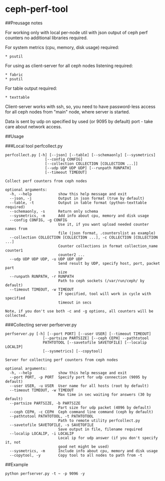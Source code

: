 # ceph-perf-tool

##Preusage notes

For working only with local per-node util with json output of ceph perf counters no additional libraries required.  

For system metrics (cpu, memory, disk usage) required:

    * psutil

For using as client-server for all ceph nodes listening required:

    * fabric
    * psutil

For table output required:

    * texttable

Client-server works with ssh, so, you need to have password-less access for all ceph nodes from "main" node, where server is started.

Data is sent by udp on specified by used (or 9095 by default) port - take care about network access.

##Usage

###Local tool perfcollect.py

    perfcollect.py [-h] [--json] [--table] [--schemaonly] [--sysmetrics]
                      [--config CONFIG]
                      [--collection COLLECTION [COLLECTION ...]]
                      [--udp UDP UDP UDP] [--runpath RUNPATH]
                      [--timeout TIMEOUT]

    Collect perf counters from ceph nodes

    optional arguments:
      -h, --help            show this help message and exit
      --json, -j            Output in json format (true by default)
      --table, -t           Output in table format (python-texttable required)
      --schemaonly, -s      Return only schema
      --sysmetrics, -m      Add info about cpu, memory and disk usage
      --config CONFIG, -g CONFIG
                            Use it, if you want upload needed counter names from
                            file (json format, .counterslist as example)
      --collection COLLECTION [COLLECTION ...], -c COLLECTION [COLLECTION ...]
                            Counter collections in format collection_name counter1
                            counter2 ...
      --udp UDP UDP UDP, -u UDP UDP UDP
                            Send result by UDP, specify host, port, packet part
                            size
      --runpath RUNPATH, -r RUNPATH
                            Path to ceph sockets (/var/run/ceph/ by default)
      --timeout TIMEOUT, -w TIMEOUT
                            If specified, tool will work in cycle with specified
                            timeout in secs

    Note, if you don't use both -c and -g options, all counters will be collected.


###Collecting server perfserver.py

    perfserver.py [-h] [--port PORT] [--user USER] [--timeout TIMEOUT]
                     [--partsize PARTSIZE] [--ceph CEPH] --pathtotool
                     PATHTOTOOL [--savetofile SAVETOFILE] [--localip LOCALIP]
                     [--sysmetrics] [--copytool]

    Server for collecting perf counters from ceph nodes

    optional arguments:
      -h, --help            show this help message and exit
      --port PORT, -p PORT  Specify port for udp connection (9095 by default)
      --user USER, -u USER  User name for all hosts (root by default)
      --timeout TIMEOUT, -w TIMEOUT
                            Max time in sec waiting for answers (30 by default)
      --partsize PARTSIZE, -b PARTSIZE
                            Part size for udp packet (4096 by default)
      --ceph CEPH, -c CEPH  Ceph command line command (ceph by default)
      --pathtotool PATHTOTOOL, -t PATHTOTOOL
                            Path to remote utility perfcollect.py
      --savetofile SAVETOFILE, -s SAVETOFILE
                            Save output in file, filename required
      --localip LOCALIP, -i LOCALIP
                            Local ip for udp answer (if you don't specify it, not
                            good net might be used)
      --sysmetrics, -m      Include info about cpu, memory and disk usage
      --copytool, -y        Copy tool to all nodes to path from -t



##Example

    python perfserver.py -t ~ -p 9096 -y
